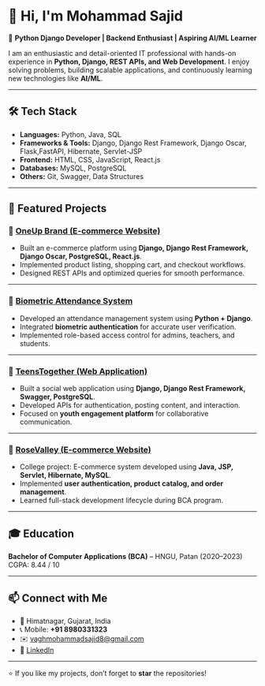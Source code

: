 # 👋 Hi, I'm Mohammad Sajid  

🚀 **Python Django Developer | Backend Enthusiast | Aspiring AI/ML Learner**  

I am an enthusiastic and detail-oriented IT professional with hands-on experience in **Python, Django, REST APIs, and Web Development**. I enjoy solving problems, building scalable applications, and continuously learning new technologies like **AI/ML**.  

---

## 🛠️ Tech Stack  
- **Languages:** Python, Java, SQL  
- **Frameworks & Tools:** Django, Django Rest Framework, Django Oscar, Flask,FastAPI, Hibernate, Servlet-JSP  
- **Frontend:** HTML, CSS, JavaScript, React.js  
- **Databases:** MySQL, PostgreSQL  
- **Others:** Git, Swagger, Data Structures  

---

## 📌 Featured Projects  

### 🔹 [OneUp Brand (E-commerce Website)](https://github.com/VaghMohammadSajid/OneupBrand_Project-Admin_panel-)  
- Built an e-commerce platform using **Django, Django Rest Framework, Django Oscar, PostgreSQL, React.js**.  
- Implemented product listing, shopping cart, and checkout workflows.  
- Designed REST APIs and optimized queries for smooth performance.  

---

### 🔹 [Biometric Attendance System](https://github.com/VaghMohammadSajid/biometric_attendance)  
- Developed an attendance management system using **Python + Django**.  
- Integrated **biometric authentication** for accurate user verification.  
- Implemented role-based access control for admins, teachers, and students.  

---

### 🔹 [TeensTogether (Web Application)](https://github.com/VaghMohammadSajid/teens_togather)  
- Built a social web application using **Django, Django Rest Framework, Swagger, PostgreSQL**.  
- Developed APIs for authentication, posting content, and interaction.  
- Focused on **youth engagement platform** for collaborative communication.  

---

### 🔹 [RoseValley (E-commerce Website)](https://github.com/VaghMohammadSajid/RoseVally_E_Commmerce)  
- College project: E-commerce system developed using **Java, JSP, Servlet, Hibernate, MySQL**.  
- Implemented **user authentication, product catalog, and order management**.  
- Learned full-stack development lifecycle during BCA program.  

---

## 🎓 Education  
**Bachelor of Computer Applications (BCA)** – HNGU, Patan (2020–2023)  
CGPA: 8.44 / 10  

---

## 📫 Connect with Me  
- 📍 Himatnagar, Gujarat, India
- 📞 Mobile: **+91 8980331323**  
- ✉️ vaghmohammadsajid8@gmail.com  
- 🔗 [LinkedIn](https://www.linkedin.com/in/mo-sajid-111504274)  

---

⭐ If you like my projects, don’t forget to **star** the repositories!  

